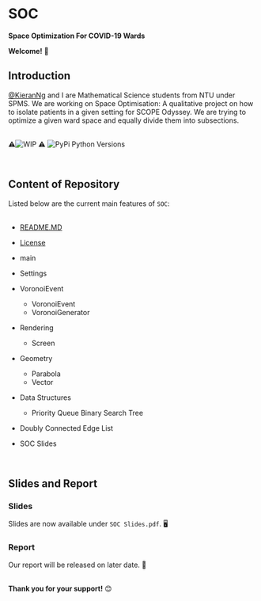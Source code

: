 # SOC
**Space Optimization For COVID-19 Wards**
<br/>

**Welcome!** :wave:
<br/>


## Introduction
[@KieranNg](https://github.com/KieranNg) and I are Mathematical Science students from NTU under SPMS.
We are working on Space Optimisation: A qualitative project on how to isolate patients in a given setting for SCOPE Odyssey. We are trying to optimize a given ward space and equally divide them into subsections.<br/>
<br/>

:warning:![WIP](https://img.shields.io/badge/Status-Work%20In%20Progress-red) :warning:
![PyPi Python Versions](https://img.shields.io/pypi/pyversions/yt2mp3.svg)

<br/>



## Content of Repository
Listed below are the current main features of `SOC`:<br/>
<br/>

* [README.MD](https://github.com/charutomo/SOC/blob/main/README.md)
* [License](https://github.com/charutomo/SOC/blob/main/LICENSE)
* main
* Settings
* VoronoiEvent
    * VoronoiEvent
    * VoronoiGenerator

* Rendering
    * Screen
   
* Geometry
    * Parabola
    * Vector
   
* Data Structures
    * Priority Queue Binary Search Tree

* Doubly Connected Edge List

* SOC Slides

<br/>

## Slides and Report
### Slides
Slides are now available under `SOC Slides.pdf`. :desktop_computer: <br/>
### Report
Our report will be released on later date. :notebook_with_decorative_cover: <br/>
<br/>

**Thank you for your support!** :blush: